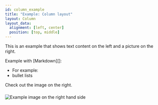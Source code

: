 ```yaml
---
id: column_example
title: "Example: Column layout"
layout: Column
layout_data:
  alignment: [left, center]
  position: [top, middle]
---
```

This is an example that shows text content on the left and a picture on
the right.

Example with [Markdown][]:
- For example:
- bullet lists

Check out the image on the right.
###
![Example image on the right hand side](http://placehold.it/500x200/A8C5FC/?text=+)

